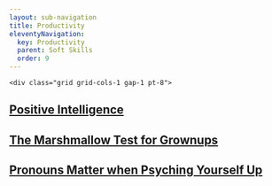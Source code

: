 ```yaml
---
layout: sub-navigation
title: Productivity
eleventyNavigation:
  key: Productivity
  parent: Soft Skills
  order: 9
---
```

    <div class="grid grid-cols-1 gap-1 pt-8">
  <div class="grid-card">
    <h2 class="govuk-heading-m"><a href="https://hbr.org/2012/01/positive-intelligence" class="govuk-link">Positive Intelligence</a></h2>
  </div>
      <div class="grid grid-cols-1 gap-1 pt-8">
  <div class="grid-card">
    <h2 class="govuk-heading-m"><a href="https://hbr.org/2014/09/the-marshmallow-test-for-grownups" class="govuk-link">The Marshmallow Test for Grownups</a></h2>
  </div>
      <div class="grid grid-cols-1 gap-1 pt-8">
  <div class="grid-card">
    <h2 class="govuk-heading-m"><a href="https://hbr.org/2015/02/pronouns-matter-when-psyching-yourself-up" class="govuk-link">Pronouns Matter when Psyching Yourself Up</a></h2>
  </div>
